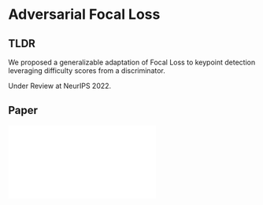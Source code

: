# Adversarial Focal Loss

## TLDR
We proposed a generalizable adaptation of Focal Loss to keypoint detection leveraging difficulty scores from a discriminator.

Under Review at NeurIPS 2022.

## Paper

<embed src="/paper/AFL_20220519.pdf" type="application/pdf">

<!-- <object data="paper/AFL_20220519.pdf" width="1000" height="1000" type='application/pdf'></object>
 -->
